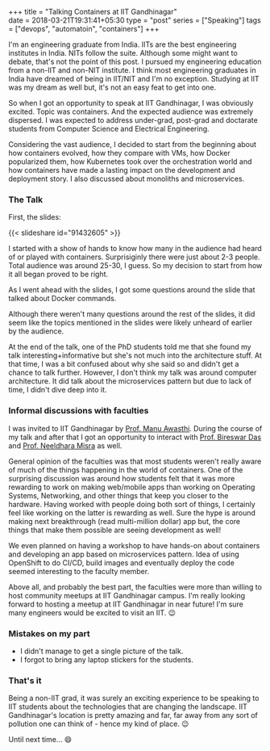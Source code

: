 +++
title = "Talking Containers at IIT Gandhinagar"                           
date = 2018-03-21T19:31:41+05:30
type = "post"
series = ["Speaking"]
tags = ["devops", "automatoin", "containers"]
+++

I'm an engineering graduate from India. IITs are the best engineering
institutes in India. NITs follow the suite. Although some might want to debate,
that's not the point of this post. I pursued my engineering education from a
non-IIT and non-NIT institute. I think most engineering graduates in India have
dreamed of being in IIT/NIT and I'm no exception. Studying at IIT was my dream
as well but, it's not an easy feat to get into one.

So when I got an opportunity to speak at IIT Gandhinagar, I was obviously
excited. Topic was containers. And the expected audience was extremely
dispersed. I was expected to address under-grad, post-grad and doctarate
students from Computer Science and Electrical Engineering.

Considering the vast audience, I decided to start from the beginning about how
containers evolved, how they compare with VMs, how Docker popularized them, how
Kubernetes took over the orchestration world and how containers have made a
lasting impact on the development and deployment story. I also discussed about
monoliths and microservices.

### The Talk

First, the slides:

{{< slideshare id="91432605" >}}

I started with a show of hands to know how many in the audience had heard of or
played with containers. Surprisiginly there were just about 2-3 people. Total
audience was around 25-30, I guess. So my decision to start from how it all
began proved to be right.

As I went ahead with the slides, I got some questions around the slide that
talked about Docker commands.

Although there weren't many questions around the rest of the slides, it did
seem like the topics mentioned in the slides were likely unheard of earlier by
the audience. 

At the end of the talk, one of the PhD students told me that she found my talk
interesting+informative but she's not much into the architecture stuff. At that
time, I was a bit confused about why she said so and didn't get a chance to
talk further. However, I don't think my talk was around computer architecture.
It did talk about the microservices pattern but due to lack of time, I didn't
dive deep into it.

### Informal discussions with faculties

I was invited to IIT Gandhinagar by [Prof. Manu
Awasthi](http://www.iitgn.ac.in/faculty/comp/manu.htm). During the course of my
talk and after that I got an opportunity to interact with [Prof. Bireswar
Das](http://www.iitgn.ac.in/faculty/comp/bireswar.htm) and [Prof. Neeldhara
Misra](http://www.iitgn.ac.in/faculty/comp/neeldhara.htm) as well.

General opinion of the faculties was that most students weren't really aware of
much of the things happening in the world of containers. One of the surprising
discussion was around how students felt that it was more rewarding to work on
making web/mobile apps than working on Operating Systems, Networking, and
other things that keep you closer to the hardware. Having worked with people
doing both sort of things, I certainly feel like working on the latter is
rewarding as well. Sure the hype is around making next breakthrough (read
multi-million dollar) app but, the core things that make them possible are
seeing development as well!

We even planned on having a workshop to have hands-on about containers and
developing an app based on microservices pattern. Idea of using OpenShift to do
CI/CD, build images and eventually deploy the code seemed interesting to the
faculty member.

Above all, and probably the best part, the faculties were more than willing to
host community meetups at IIT Gandhinagar campus. I'm really looking forward to
hosting a meetup at IIT Gandhinagar in near future! I'm sure many engineers
would be excited to visit an IIT. :wink:

### Mistakes on my part

- I didn't manage to get a single picture of the talk.
- I forgot to bring any laptop stickers for the students.

### That's it

Being a non-IIT grad, it was surely an exciting experience to be speaking to
IIT students about the technologies that are changing the landscape. IIT
Gandhinagar's location is pretty amazing and far, far away from any sort of
pollution one can think of - hence my kind of place. :wink:

Until next time... :smile:
